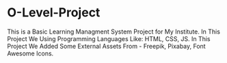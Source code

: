 # O-Level-Project
This is a Basic Learning Managment System Project for My Institute.
In This Project We Using Programming Languages Like: HTML, CSS, JS.
In This Project  We Added Some External Assets From - Freepik, Pixabay, Font Awesome Icons.
